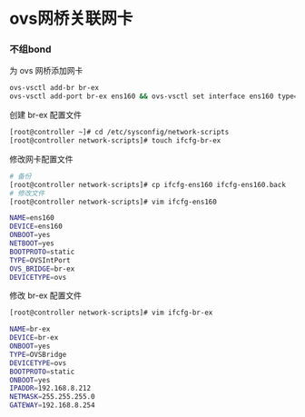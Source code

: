 # ovs网桥关联网卡

### 不组bond

为 ovs 网桥添加网卡

```bash
ovs-vsctl add-br br-ex
ovs-vsctl add-port br-ex ens160 && ovs-vsctl set interface ens160 type=patch
```

创建 br-ex 配置文件

```bash
[root@controller ~]# cd /etc/sysconfig/network-scripts
[root@controller network-scripts]# touch ifcfg-br-ex
```

修改网卡配置文件

```bash
# 备份
[root@controller network-scripts]# cp ifcfg-ens160 ifcfg-ens160.back
# 修改文件
[root@controller network-scripts]# vim ifcfg-ens160

NAME=ens160
DEVICE=ens160
ONBOOT=yes
NETBOOT=yes
BOOTPROTO=static
TYPE=OVSIntPort
OVS_BRIDGE=br-ex
DEVICETYPE=ovs

```

修改 br-ex 配置文件

```bash
[root@controller network-scripts]# vim ifcfg-br-ex

NAME=br-ex
DEVICE=br-ex
ONBOOT=yes
TYPE=OVSBridge
DEVICETYPE=ovs
BOOTPROTO=static
ONBOOT=yes
IPADDR=192.168.8.212
NETMASK=255.255.255.0
GATEWAY=192.168.8.254

```



 